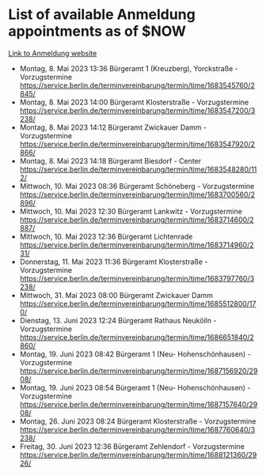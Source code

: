 # List of available Anmeldung appointments as of $NOW
[Link to Anmeldung website](https://service.berlin.de/terminvereinbarung/termin/tag.php?termin=1&anliegen[]=120686&dienstleisterlist=122210,122217,327316,122219,327312,122227,327314,122231,327346,122243,327348,122254,122252,329742,122260,329745,122262,329748,122271,327278,122273,327274,122277,327276,330436,122280,327294,122282,327290,122284,327292,122291,327270,122285,327266,122286,327264,122296,327268,150230,329760,122297,327286,122294,327284,122312,329763,122314,329775,122304,327330,122311,327334,122309,327332,317869,122281,327352,122279,329772,122283,122276,327324,122274,327326,122267,329766,122246,327318,122251,327320,122257,327322,122208,327298,122226,327300&herkunft=http%3A%2F%2Fservice.berlin.de%2Fdienstleistung%2F120686%2F)
- Montag, 8. Mai 2023 13:36 Bürgeramt 1 (Kreuzberg), Yorckstraße - Vorzugstermine https://service.berlin.de/terminvereinbarung/termin/time/1683545760/2845/
- Montag, 8. Mai 2023 14:00 Bürgeramt Klosterstraße - Vorzugstermine https://service.berlin.de/terminvereinbarung/termin/time/1683547200/3238/
- Montag, 8. Mai 2023 14:12 Bürgeramt Zwickauer Damm - Vorzugstermine https://service.berlin.de/terminvereinbarung/termin/time/1683547920/2866/
- Montag, 8. Mai 2023 14:18 Bürgeramt Biesdorf - Center https://service.berlin.de/terminvereinbarung/termin/time/1683548280/112/
- Mittwoch, 10. Mai 2023 08:36 Bürgeramt Schöneberg - Vorzugstermine https://service.berlin.de/terminvereinbarung/termin/time/1683700560/2896/
- Mittwoch, 10. Mai 2023 12:30 Bürgeramt Lankwitz - Vorzugstermine https://service.berlin.de/terminvereinbarung/termin/time/1683714600/2887/
- Mittwoch, 10. Mai 2023 12:36 Bürgeramt Lichtenrade https://service.berlin.de/terminvereinbarung/termin/time/1683714960/231/
- Donnerstag, 11. Mai 2023 11:36 Bürgeramt Klosterstraße - Vorzugstermine https://service.berlin.de/terminvereinbarung/termin/time/1683797760/3238/
- Mittwoch, 31. Mai 2023 08:00 Bürgeramt Zwickauer Damm https://service.berlin.de/terminvereinbarung/termin/time/1685512800/170/
- Dienstag, 13. Juni 2023 12:24 Bürgeramt Rathaus Neukölln - Vorzugstermine https://service.berlin.de/terminvereinbarung/termin/time/1686651840/2860/
- Montag, 19. Juni 2023 08:42 Bürgeramt 1 (Neu- Hohenschönhausen) - Vorzugstermine https://service.berlin.de/terminvereinbarung/termin/time/1687156920/2908/
- Montag, 19. Juni 2023 08:54 Bürgeramt 1 (Neu- Hohenschönhausen) - Vorzugstermine https://service.berlin.de/terminvereinbarung/termin/time/1687157640/2908/
- Montag, 26. Juni 2023 08:24 Bürgeramt Klosterstraße - Vorzugstermine https://service.berlin.de/terminvereinbarung/termin/time/1687760640/3238/
- Freitag, 30. Juni 2023 12:36 Bürgeramt Zehlendorf - Vorzugstermine https://service.berlin.de/terminvereinbarung/termin/time/1688121360/2926/
